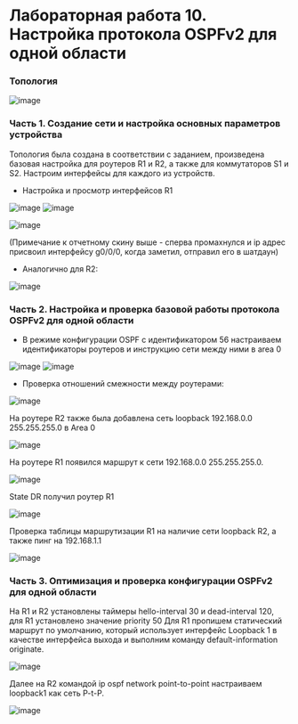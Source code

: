 # Лабораторная работа 10. Настройка протокола OSPFv2 для одной области
### Топология

![image](https://user-images.githubusercontent.com/89464074/175122489-7f493812-8ef0-4e0b-a11d-492e85a0fc49.png)


### Часть 1. Создание сети и настройка основных параметров устройства

Топология была создана в соответствии с заданием, произведена базовая настройка для роутеров R1 и R2, а также для коммутаторов S1 и S2.
Настроим интерфейсы для каждого из устройств.

- Настройка и просмотр интерфейсов R1

![image](https://user-images.githubusercontent.com/89464074/175110868-b8fca644-a46a-4cac-8350-e7b4cf78c1bd.png)
![image](https://user-images.githubusercontent.com/89464074/175111040-20befca5-5152-4565-a9db-d5d876ed19cc.png)

![image](https://user-images.githubusercontent.com/89464074/175111524-a0989391-feb2-43b6-a9dc-154086accc1a.png)

(Примечание к отчетному скину выше - сперва промахнулся и ip адрес присвоил интерфейсу g0/0/0, когда заметил, отправил его в шатдаун)

- Аналогично для R2:

![image](https://user-images.githubusercontent.com/89464074/175112646-3004606f-1f10-4ddb-a66e-8a1f10df18f9.png)


### Часть 2. Настройка и проверка базовой работы протокола OSPFv2 для одной области
- В режиме конфигурации OSPF с идентификатором 56 настраиваем идентификаторы роутеров и инструкцию сети между ними в area 0

![image](https://user-images.githubusercontent.com/89464074/175115024-27af6eb8-6087-47a2-bdcd-ae974caa80a0.png)
![image](https://user-images.githubusercontent.com/89464074/175115584-d7c32b91-3748-4fa8-8eb4-cfc7afd24a92.png)

- Проверка отношений смежности между роутерами:

![image](https://user-images.githubusercontent.com/89464074/175117557-7fd05008-ac35-45cb-ada2-e915b411810b.png)

На роутере R2 также была добавлена сеть loopback 192.168.0.0 255.255.255.0 в Area 0 

![image](https://user-images.githubusercontent.com/89464074/175118433-48b1a970-12f9-4006-9a64-9475ecf319f4.png)

На роутере R1 появился маршрут к сети 192.168.0.0 255.255.255.0.

![image](https://user-images.githubusercontent.com/89464074/175119793-d198b1c3-1aaa-4bd3-a0d0-01eff2bd3bb4.png)

State DR получил роутер R1

![image](https://user-images.githubusercontent.com/89464074/175218938-114cbc3c-efa4-4fe9-ad13-e9d4cd9034dc.png)

Проверка таблицы маршрутизации R1 на наличие сети loopback R2, а также пинг на 192.168.1.1

![image](https://user-images.githubusercontent.com/89464074/175122121-c91da78c-d178-4833-98e3-41d6208604a6.png)


### Часть 3. Оптимизация и проверка конфигурации OSPFv2 для одной области

На R1 и R2 установлены таймеры hello-interval 30 и dead-interval 120, для R1 установлено значение priority 50
Для R1 пропишем статический маршрут по умолчанию, который использует интерфейс 
Loopback 1 в качестве интерфейса выхода и выполним команду default-information originate.

![image](https://user-images.githubusercontent.com/89464074/175575511-b01fe789-c051-4ca6-8587-484b0a39eb7a.png)

Далее на R2 командой ip ospf network point-to-point настраиваем loopback1 как сеть P-t-P.

![image](https://user-images.githubusercontent.com/89464074/175577084-66e88f6d-b413-4146-b72d-a7ba52d9a82a.png)







